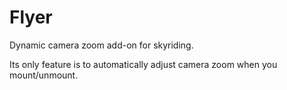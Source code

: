 # Flyer

Dynamic camera zoom add-on for skyriding.

Its only feature is to automatically adjust camera zoom when you mount/unmount.